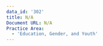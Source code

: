```yaml
---
data_id: '302'
title: N/A
Document URL: N/A
Practice Area:
  - 'Education, Gender, and Youth'
---
```


